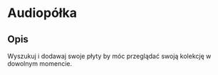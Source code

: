 # Audiopółka

## Opis
Wyszukuj i dodawaj swoje płyty by móc przeglądać swoją kolekcję w dowolnym momencie.